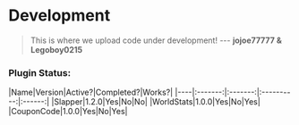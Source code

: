 # Development

> This is where we upload code under development!
--- <b>jojoe77777 & Legoboy0215</b>

<h3>Plugin Status:</h3>
|Name|Version|Active?|Completed?|Works?|
|----|:-------:|:-------:|:----------:|:------:|
|Slapper|1.2.0|Yes|No|No|
|WorldStats|1.0.0|Yes|No|Yes|
|CouponCode|1.0.0|Yes|No|Yes|
